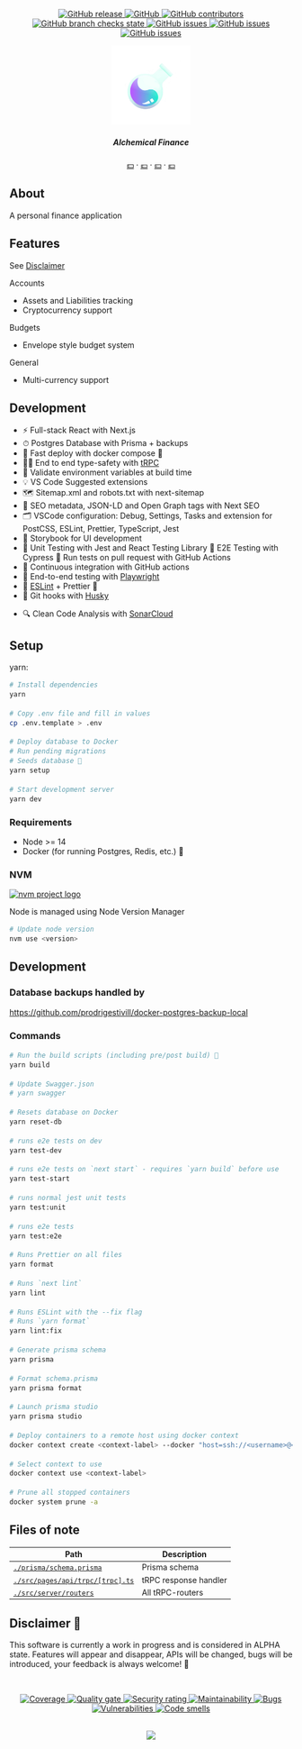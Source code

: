 <p align="center">
    <a href="https://github.com/HarrisFauntleroy/alchemical-finance/releases">
        <img alt="GitHub release" src="https://img.shields.io/github/package-json/v/HarrisFauntleroy/nextjs-starter?&style=for-the-badge">
    </a>
    <a href="/LICENSE">
        <img alt="GitHub" src="https://img.shields.io/github/license/HarrisFauntleroy/alchemical-finance?&style=for-the-badge">
    </a>
    <a href="https://github.com/HarrisFauntleroy/alchemical-finance/graphs/contributors">
        <img alt="GitHub contributors" src="https://img.shields.io/github/contributors-anon/HarrisFauntleroy/alchemical-finance?&style=for-the-badge">
    </a>
    <a href="https://github.com/HarrisFauntleroy/alchemical-finance/actions">
        <img alt="GitHub branch checks state" src="https://img.shields.io/github/checks-status/HarrisFauntleroy/alchemical-finance/main?&style=for-the-badge">
    </a>
    <a href="https://github.com/HarrisFauntleroy/alchemical-finance/issues?q=is%3Aopen+is%3Aissue">
        <img alt="GitHub issues" src="https://img.shields.io/github/issues/HarrisFauntleroy/alchemical-finance?&style=for-the-badge">
    </a>
		    <a href="https://github.com/HarrisFauntleroy/alchemical-finance/issues?q=is%3Aopen+is%3Aissue">
        <img alt="GitHub issues" src="https://img.shields.io/github/last-commit/HarrisFauntleroy/alchemical-finance?&style=for-the-badge">
    </a>
        </a>
		    <a href="https://github.com/HarrisFauntleroy/alchemical-finance/issues?q=is%3Aopen+is%3Aissue">
        <img alt="GitHub issues" src="https://img.shields.io/github/commit-activity/w/HarrisFauntleroy/alchemical-finance?&style=for-the-badge">
    </a>
</p>

<!-- [![unit-test](https://github.com/HarrisFauntleroy/alchemical-finance/actions/workflows/unit.yaml/badge.svg)](https://github.com/HarrisFauntleroy/alchemical-finance/actions/workflows/unit.yaml)

[![e2e-test](https://github.com/HarrisFauntleroy/alchemical-finance/actions/workflows/e2e.yml/badge.svg)](https://github.com/HarrisFauntleroy/alchemical-finance/actions/workflows/e2e.yml) -->

<div align="center">
    <a href="">
        <img src="https://github.com/HarrisFauntleroy/alchemical-finance/blob/main/public/images/logo.png?raw=true" alt="" height="140" />
    </a>
    <h5 align="center">
        Alchemical Finance
    </h5>
    <p align="center">
        <a target="_blank" href="">💵</a>
          &middot;
        <a target="_blank" href="">💷</a>
          &middot;
        <a target="_blank" href="">💴</a>
          &middot;
        <a target="_blank" href="">💶</a>
    </p>
</div>

## **About**

A personal finance application

## **Features**

See [Disclaimer](#disclaimer-🚨)

Accounts

<ul>
  <li>Assets and Liabilities tracking</li>
  <li>Cryptocurrency support</li>
</ul>

Budgets

<ul>
  <li>Envelope style budget system</li>
</ul>

General

<ul>
  <li>Multi-currency support</li>
</ul>

## **Development**

- ⚡ Full-stack React with Next.js
- ⏱ Postgres Database with Prisma + backups
- 🚀 Fast deploy with docker compose 🐳
- 🧙‍♂️ End to end type-safety with [tRPC](https://trpc.io)
- 🔐 Validate environment variables at build time
- 💡 VS Code Suggested extensions
- 🗺️ Sitemap.xml and robots.txt with next-sitemap
- 🤖 SEO metadata, JSON-LD and Open Graph tags with Next SEO
- 🗂 VSCode configuration: Debug, Settings, Tasks and extension for PostCSS,
  ESLint, Prettier, TypeScript, Jest
- 🎉 Storybook for UI development
- 🦺 Unit Testing with Jest and React Testing Library 🧪 E2E Testing with
  Cypress 👷 Run tests on pull request with GitHub Actions
- 💖 Continuous integration with GitHub actions
- 🧪 End-to-end testing with [Playwright](https://playwright.dev/)
- 🎨 [ESLint](https://eslint.org) + Prettier 💅
- 🐶 Git hooks with [Husky](https://www.npmjs.com/package/husky)
<!-- - 📜 Automatic API documentation [(Swagger)](https://swagger.io/solutions/api-documentation/) -->
- 🔍 Clean Code Analysis with [SonarCloud](https://sonarcloud.io)

## Setup

yarn:

```sh
# Install dependencies
yarn

# Copy .env file and fill in values
cp .env.template > .env

# Deploy database to Docker
# Run pending migrations
# Seeds database 🌱
yarn setup

# Start development server
yarn dev
```

### Requirements

- Node >= 14
- Docker (for running Postgres, Redis, etc.) 🐳

### NVM

<a href="https://github.com/nvm-sh/logos"><img alt="nvm project logo" src="https://raw.githubusercontent.com/nvm-sh/logos/HEAD/nvm-logo-color.svg" height="50" /></a>

Node is managed using Node Version Manager

```sh
# Update node version
nvm use <version>
```

## Development

### Database backups handled by

https://github.com/prodrigestivill/docker-postgres-backup-local

### Commands

```sh
# Run the build scripts (including pre/post build) 🔨
yarn build

# Update Swagger.json
# yarn swagger

# Resets database on Docker
yarn reset-db

# runs e2e tests on dev
yarn test-dev

# runs e2e tests on `next start` - requires `yarn build` before use
yarn test-start

# runs normal jest unit tests
yarn test:unit

# runs e2e tests
yarn test:e2e

# Runs Prettier on all files
yarn format

# Runs `next lint`
yarn lint

# Runs ESLint with the --fix flag
# Runs `yarn format`
yarn lint:fix

# Generate prisma schema
yarn prisma

# Format schema.prisma
yarn prisma format

# Launch prisma studio
yarn prisma studio

# Deploy containers to a remote host using docker context
docker context create <context-label> --docker "host=ssh://<username>@<address>"

# Select context to use
docker context use <context-label>

# Prune all stopped containers
docker system prune -a
```

## Files of note

<table>
  <thead>
    <tr>
      <th>Path</th>
      <th>Description</th>
    </tr>
  </thead>
  <tbody>
    <tr>
      <td><a href="./prisma/schema.prisma"><code>./prisma/schema.prisma</code></a></td>
      <td>Prisma schema</td>
    </tr>
    <tr>
      <td><a href="./src/pages/api/trpc/[trpc].ts"><code>./src/pages/api/trpc/[trpc].ts</code></a></td>
      <td>tRPC response handler</td>
    </tr>
    <tr>
      <td><a href="./src/server/routers"><code>./src/server/routers</code></a></td>
      <td>All tRPC-routers</td>
    </tr>
  </tbody>
</table>

<!-- DISCLAIMER -->

## Disclaimer 🚨

This software is currently a work in progress and is considered in ALPHA state.
Features will appear and disappear, APIs will be changed, bugs will be
introduced, your feedback is always welcome! 🚧

<br />

<p align="center">
	<a href="https://sonarcloud.io/summary/new_code?id=HarrisFauntleroy_alchemical-finance">
	    <img alt="Coverage" src="https://sonarcloud.io/api/project_badges/measure?project=HarrisFauntleroy_alchemical-finance&metric=coverage">
	</a>
	<a href="https://sonarcloud.io/summary/new_code?id=HarrisFauntleroy_alchemical-finance">
	    <img alt="Quality gate" src="https://sonarcloud.io/api/project_badges/measure?project=HarrisFauntleroy_alchemical-finance&metric=alert_status">
	</a>
	<a href="https://sonarcloud.io/summary/new_code?id=HarrisFauntleroy_alchemical-finance">
	    <img alt="Security rating" src="https://sonarcloud.io/api/project_badges/measure?project=HarrisFauntleroy_alchemical-finance&metric=security_rating">
	</a>
	<a href="https://sonarcloud.io/summary/new_code?id=HarrisFauntleroy_alchemical-finance">
	    <img alt="Maintainability" src="https://sonarcloud.io/api/project_badges/measure?project=HarrisFauntleroy_alchemical-finance&metric=sqale_rating">
	</a>
	<a href="https://sonarcloud.io/summary/new_code?id=HarrisFauntleroy_flower-shop ">
	    <img alt="Bugs" src="https://sonarcloud.io/api/project_badges/measure?project=HarrisFauntleroy_flower-shop&metric=bugs">
	</a>
	<a href="https://sonarcloud.io/summary/new_code?id=HarrisFauntleroy_flower-shop">
	    <img alt="Vulnerabilities" src="https://sonarcloud.io/api/project_badges/measure?project=HarrisFauntleroy_alchemical-finance&metric=vulnerabilities">
	</a>
	<a href="https://sonarcloud.io/summary/new_code?id=HarrisFauntleroy_alchemical-finance">
	    <img alt="Code smells" src="https://sonarcloud.io/api/project_badges/measure?project=HarrisFauntleroy_alchemical-finance&metric=code_smells">
	</a>
</p>

<br />

<div align="center">
    <img src="https://forthebadge.com/images/badges/built-with-love.svg" />
</div>

